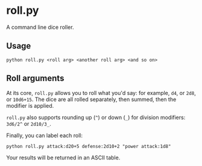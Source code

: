 # roll.py

A command line dice roller.

## Usage

    python roll.py <roll arg> <another roll arg> <and so on>
    
## Roll arguments

At its core, `roll.py` allows you to roll what you'd say: for example, 
`d4`, or `2d8`, or `10d6+15`. The dice are all rolled separately, then
summed, then the modifier is applied.

`roll.py` also supports rounding up (`^`) or down (`_`) for division 
modifiers: `3d6/2^` or `2d10/3_`.

Finally, you can label each roll:

    python roll.py attack:d20+5 defense:2d10+2 "power attack:1d8"

Your results will be returned in an ASCII table.

